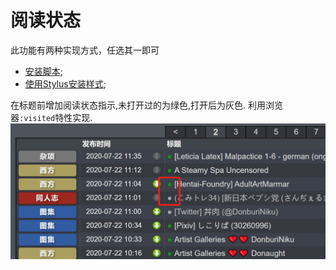阅读状态
=========

此功能有两种实现方式，任选其一即可
* [安装脚本](//sleazyfork.org/scripts/415726);    
* [使用Stylus安装样式](./EhReadStatus.css);

在标题前增加阅读状态指示,未打开过的为绿色,打开后为灰色. 利用浏览器`:visited`特性实现.
![预览](./images/screenshot.png)
